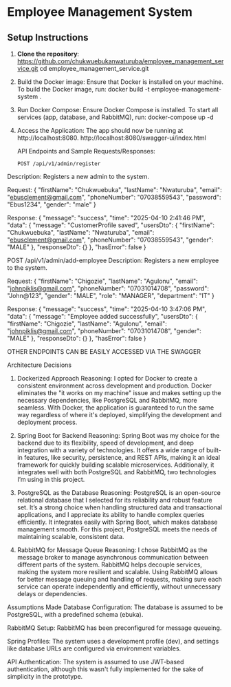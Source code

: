 # Employee Management System

## Setup Instructions

1. **Clone the repository**:
   https://github.com/chukwuebukanwaturuba/employee_management_service.git
   cd employee_management_service.git

2. Build the Docker image:
    Ensure that Docker is installed on your machine.
    To build the Docker image, run:
     docker build -t employee-management-system .

3. Run Docker Compose:
    Ensure Docker Compose is installed.
    To start all services (app, database, and RabbitMQ), run:
     docker-compose up -d

4. Access the Application:
    The app should now be running at http://localhost:8080.
     http://localhost:8080/swagger-ui/index.html


   API Endpoints and Sample Requests/Responses:

       POST /api/v1/admin/register
Description: Registers a new admin to the system.

Request:
        {
  "firstName": "Chukwuebuka",
  "lastName": "Nwaturuba",
  "email": "ebusclement@gmail.com",
  "phoneNumber": "07038559543",
  "password": "Ebus1234",
  "gender": "male"
}

Response:
        {
    "message": "success",
    "time": "2025-04-10 2:41:46 PM",
    "data": {
        "message": "CustomerProfile saved",
        "usersDto": {
            "firstName": "Chukwuebuka",
            "lastName": "Nwaturuba",
            "email": "ebusclement@gmail.com",
            "phoneNumber": "07038559543",
            "gender": "MALE"
        },
        "responseDto": {}
    },
    "hasError": false
}

POST /api/v1/admin/add-employee
Description: Registers a new employee to the system.

Request:
        {
  "firstName": "Chigozie",
  "lastName": "Agulonu",
  "email": "johnpiklis@gmail.com",
  "phoneNumber": "07031014708",
  "password": "John@123",
  "gender": "MALE",
  "role": "MANAGER",
  "department": "IT"
}

Response:
          {
    "message": "success",
    "time": "2025-04-10 3:47:06 PM",
    "data": {
        "message": "Employee added successfully",
        "usersDto": {
            "firstName": "Chigozie",
            "lastName": "Agulonu",
            "email": "johnpiklis@gmail.com",
            "phoneNumber": "07031014708",
            "gender": "MALE"
        },
        "responseDto": {}
    },
    "hasError": false
}

OTHER ENDPOINTS CAN BE EASILY ACCESSED VIA THE SWAGGER



Architecture Decisions

1. Dockerized Approach
Reasoning: I opted for Docker to create a consistent environment across development and production. Docker eliminates the "it works on my machine" issue and makes setting up the necessary dependencies, like PostgreSQL and RabbitMQ, more seamless. With Docker, the application is guaranteed to run the same way regardless of where it's deployed, simplifying the development and deployment process.

2. Spring Boot for Backend
Reasoning: Spring Boot was my choice for the backend due to its flexibility, speed of development, and deep integration with a variety of technologies. It offers a wide range of built-in features, like security, persistence, and REST APIs, making it an ideal framework for quickly building scalable microservices. Additionally, it integrates well with both PostgreSQL and RabbitMQ, two technologies I’m using in this project.

3. PostgreSQL as the Database
Reasoning: PostgreSQL is an open-source relational database that I selected for its reliability and robust feature set. It’s a strong choice when handling structured data and transactional applications, and I appreciate its ability to handle complex queries efficiently. It integrates easily with Spring Boot, which makes database management smooth. For this project, PostgreSQL meets the needs of maintaining scalable, consistent data.

4. RabbitMQ for Message Queue
Reasoning: I chose RabbitMQ as the message broker to manage asynchronous communication between different parts of the system. RabbitMQ helps decouple services, making the system more resilient and scalable. Using RabbitMQ allows for better message queuing and handling of requests, making sure each service can operate independently and efficiently, without unnecessary delays or dependencies.



Assumptions Made
Database Configuration: The database is assumed to be PostgreSQL, with a predefined schema (ebuka).

RabbitMQ Setup: RabbitMQ has been preconfigured for message queueing.

Spring Profiles: The system uses a development profile (dev), and settings like database URLs are configured via environment variables.

API Authentication: The system is assumed to use JWT-based authentication, although this wasn't fully implemented for the sake of simplicity in the prototype.
